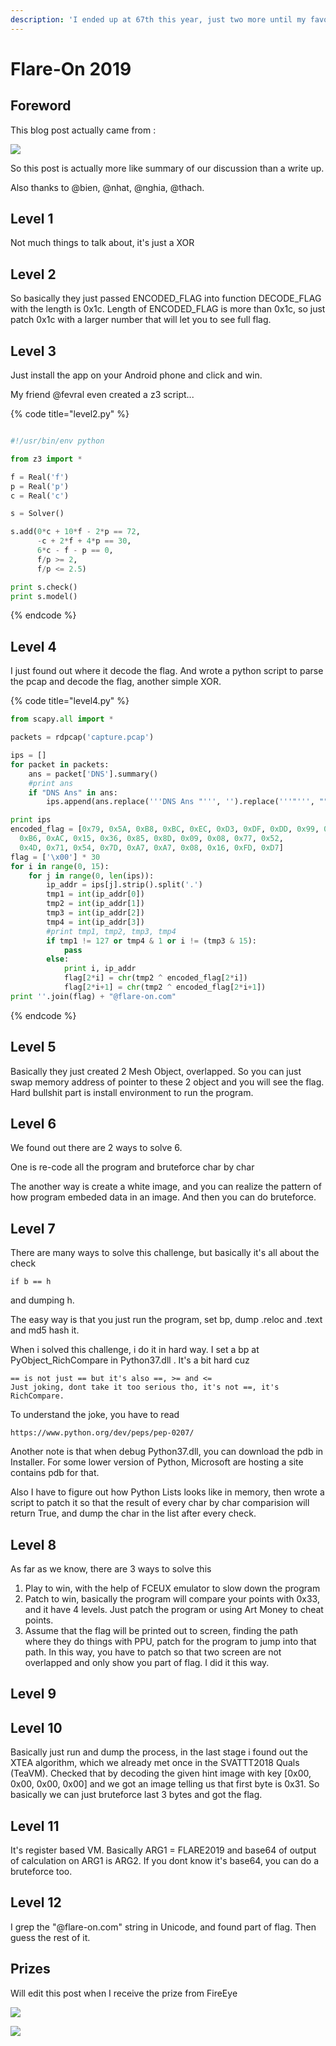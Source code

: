```yaml
---
description: 'I ended up at 67th this year, just two more until my favorite number.'
---
```


# Flare-On 2019

## Foreword

This blog post actually came from :

![](.gitbook/assets/image%20%28196%29.png)

So this post is actually more like summary of our discussion than a write up.

Also thanks to @bien, @nhat, @nghia, @thach.

## Level 1

Not much things to talk about, it's just a XOR

## Level 2

So basically they just passed ENCODED\_FLAG into function DECODE\_FLAG with the length is 0x1c. Length of ENCODED\_FLAG is more than 0x1c, so just patch 0x1c with a larger number that will let you to see full flag.

## Level 3

Just install the app on your Android phone and click and win.

My friend @fevral even created a z3 script...

{% code title="level2.py" %}
```python

#!/usr/bin/env python

from z3 import *

f = Real('f')
p = Real('p')
c = Real('c')

s = Solver()

s.add(0*c + 10*f - 2*p == 72,
      -c + 2*f + 4*p == 30,
      6*c - f - p == 0,
      f/p >= 2,
      f/p <= 2.5)

print s.check()
print s.model()
```
{% endcode %}

## Level 4

I just found out where it decode the flag. And wrote a python script to parse the pcap and decode the flag, another simple XOR.

{% code title="level4.py" %}
```python
from scapy.all import *

packets = rdpcap('capture.pcap')

ips = []
for packet in packets:
    ans = packet['DNS'].summary()
    #print ans
    if "DNS Ans" in ans:
        ips.append(ans.replace('''DNS Ans "''', '').replace('''"''', ""))

print ips
encoded_flag = [0x79, 0x5A, 0xB8, 0xBC, 0xEC, 0xD3, 0xDF, 0xDD, 0x99, 0xA5,
  0xB6, 0xAC, 0x15, 0x36, 0x85, 0x8D, 0x09, 0x08, 0x77, 0x52,
  0x4D, 0x71, 0x54, 0x7D, 0xA7, 0xA7, 0x08, 0x16, 0xFD, 0xD7]
flag = ['\x00'] * 30
for i in range(0, 15):
    for j in range(0, len(ips)):
        ip_addr = ips[j].strip().split('.')
        tmp1 = int(ip_addr[0])
        tmp2 = int(ip_addr[1])
        tmp3 = int(ip_addr[2])
        tmp4 = int(ip_addr[3])
        #print tmp1, tmp2, tmp3, tmp4
        if tmp1 != 127 or tmp4 & 1 or i != (tmp3 & 15):
            pass
        else:
            print i, ip_addr
            flag[2*i] = chr(tmp2 ^ encoded_flag[2*i])
            flag[2*i+1] = chr(tmp2 ^ encoded_flag[2*i+1])
print ''.join(flag) + "@flare-on.com"
```
{% endcode %}

## Level 5

Basically they just created 2 Mesh Object, overlapped. So you can just swap memory address of pointer to these 2 object and you will see the flag. Hard bullshit part is install environment to run the program.

## Level 6

We found out there are 2 ways to solve 6.

One is re-code all the program and bruteforce char by char

The another way is create a white image, and you can realize the pattern of how program embeded data in an image. And then you can do bruteforce.

## Level 7

There are many ways to solve this challenge, but basically it's all about the check

```text
if b == h
```

and dumping h.

The easy way is that you just run the program, set bp, dump .reloc and .text and md5 hash it.

When i solved this challenge, i do it in hard way. I set a bp at PyObject\_RichCompare in Python37.dll . It's a bit hard cuz

```text
== is not just == but it's also ==, >= and <=
Just joking, dont take it too serious tho, it's not ==, it's RichCompare.
```

To understand the joke, you have to read

```text
https://www.python.org/dev/peps/pep-0207/
```

Another note is that when debug Python37.dll, you can download the pdb in Installer. For some lower version of Python, Microsoft are hosting a site contains pdb for that.

Also I have to figure out how Python Lists looks like in memory, then wrote a script to patch it so that the result of every char by char comparision will return True, and dump the char in the list after every check.

## Level 8

As far as we know, there are 3 ways to solve this

1. Play to win, with the help of FCEUX emulator to slow down the program
2. Patch to win, basically the program will compare your points with 0x33, and it have 4 levels. Just patch the program or using Art Money to cheat points.
3. Assume that the flag will be printed out to screen, finding the path where they do things with PPU, patch for the program to jump into that path. In this way, you have to patch so that two screen are not overlapped and only show you part of flag. I did it this way.

## Level 9

## Level 10

Basically just run and dump the process, in the last stage i found out the XTEA algorithm, which we already met once in the SVATTT2018 Quals \(TeaVM\). Checked that by decoding the given hint image with key \[0x00, 0x00, 0x00, 0x00\] and we got an image telling us that first byte is 0x31. So basically we can just bruteforce last 3 bytes and got the flag.

## Level 11

It's register based VM. Basically ARG1 = FLARE2019 and base64 of output of calculation on ARG1 is ARG2. If you dont know it's base64, you can do a bruteforce too.

## Level 12

I grep the "@flare-on.com" string in Unicode, and found part of flag. Then guess the rest of it.

 

## Prizes

Will edit this post when I receive the prize from FireEye

![](.gitbook/assets/image%20%28122%29.png)

![](.gitbook/assets/image%20%28276%29.png)

